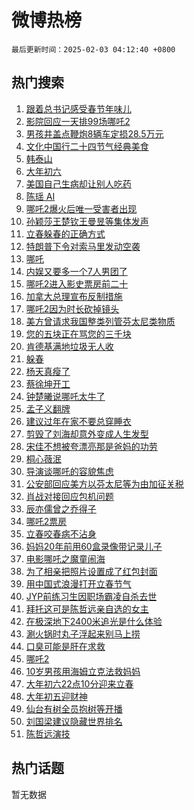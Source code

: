 # 微博热榜

`最后更新时间：2025-02-03 04:12:40 +0800`

## 热门搜索

1. [跟着总书记感受春节年味儿](https://m.weibo.cn/search?containerid=100103type%3D1%26t%3D10%26q%3D%23%E8%B7%9F%E7%9D%80%E6%80%BB%E4%B9%A6%E8%AE%B0%E6%84%9F%E5%8F%97%E6%98%A5%E8%8A%82%E5%B9%B4%E5%91%B3%E5%84%BF%23&stream_entry_id=51&isnewpage=1&extparam=seat%3D1%26cate%3D10103%26q%3D%2523%25E8%25B7%259F%25E7%259D%2580%25E6%2580%25BB%25E4%25B9%25A6%25E8%25AE%25B0%25E6%2584%259F%25E5%258F%2597%25E6%2598%25A5%25E8%258A%2582%25E5%25B9%25B4%25E5%2591%25B3%25E5%2584%25BF%2523%26dgr%3D0%26filter_type%3Drealtimehot%26pos%3D0%26c_type%3D51%26stream_entry_id%3D51%26display_time%3D1738527158%26pre_seqid%3D17385271588780109796229)
1. [影院回应一天排99场哪吒2](https://m.weibo.cn/search?containerid=100103type%3D1%26t%3D10%26q%3D%23%E5%BD%B1%E9%99%A2%E5%9B%9E%E5%BA%94%E4%B8%80%E5%A4%A9%E6%8E%9299%E5%9C%BA%E5%93%AA%E5%90%922%23&stream_entry_id=31&isnewpage=1&extparam=seat%3D1%26flag%3D2%26lcate%3D5001%26realpos%3D1%26cate%3D5001%26q%3D%2523%25E5%25BD%25B1%25E9%2599%25A2%25E5%259B%259E%25E5%25BA%2594%25E4%25B8%2580%25E5%25A4%25A9%25E6%258E%259299%25E5%259C%25BA%25E5%2593%25AA%25E5%2590%25922%2523%26dgr%3D0%26filter_type%3Drealtimehot%26pos%3D0%26c_type%3D31%26stream_entry_id%3D31%26band_rank%3D1%26display_time%3D1738527158%26pre_seqid%3D17385271588780109796229)
1. [男孩井盖点鞭炮8辆车定损28.5万元](https://m.weibo.cn/search?containerid=100103type%3D1%26t%3D10%26q%3D%23%E7%94%B7%E5%AD%A9%E4%BA%95%E7%9B%96%E7%82%B9%E9%9E%AD%E7%82%AE8%E8%BE%86%E8%BD%A6%E5%AE%9A%E6%8D%9F28.5%E4%B8%87%E5%85%83%23&stream_entry_id=31&isnewpage=1&extparam=seat%3D1%26flag%3D0%26lcate%3D5001%26realpos%3D2%26cate%3D5001%26q%3D%2523%25E7%2594%25B7%25E5%25AD%25A9%25E4%25BA%2595%25E7%259B%2596%25E7%2582%25B9%25E9%259E%25AD%25E7%2582%25AE8%25E8%25BE%2586%25E8%25BD%25A6%25E5%25AE%259A%25E6%258D%259F28.5%25E4%25B8%2587%25E5%2585%2583%2523%26dgr%3D0%26filter_type%3Drealtimehot%26pos%3D1%26c_type%3D31%26stream_entry_id%3D31%26band_rank%3D2%26display_time%3D1738527158%26pre_seqid%3D17385271588780109796229)
1. [文化中国行二十四节气经典美食](https://m.weibo.cn/search?containerid=100103type%3D1%26t%3D10%26q%3D%23%E6%96%87%E5%8C%96%E4%B8%AD%E5%9B%BD%E8%A1%8C%E4%BA%8C%E5%8D%81%E5%9B%9B%E8%8A%82%E6%B0%94%E7%BB%8F%E5%85%B8%E7%BE%8E%E9%A3%9F%23&stream_entry_id=31&isnewpage=1&extparam=seat%3D1%26flag%3D0%26lcate%3D5001%26realpos%3D3%26cate%3D5001%26q%3D%2523%25E6%2596%2587%25E5%258C%2596%25E4%25B8%25AD%25E5%259B%25BD%25E8%25A1%258C%25E4%25BA%258C%25E5%258D%2581%25E5%259B%259B%25E8%258A%2582%25E6%25B0%2594%25E7%25BB%258F%25E5%2585%25B8%25E7%25BE%258E%25E9%25A3%259F%2523%26dgr%3D0%26filter_type%3Drealtimehot%26pos%3D2%26c_type%3D31%26stream_entry_id%3D31%26band_rank%3D3%26display_time%3D1738527158%26pre_seqid%3D17385271588780109796229)
1. [韩泰山](https://m.weibo.cn/search?containerid=100103type%3D1%26t%3D10%26q%3D%E9%9F%A9%E6%B3%B0%E5%B1%B1&stream_entry_id=31&isnewpage=1&extparam=seat%3D1%26flag%3D2%26lcate%3D5001%26realpos%3D4%26cate%3D5001%26q%3D%25E9%259F%25A9%25E6%25B3%25B0%25E5%25B1%25B1%26dgr%3D0%26filter_type%3Drealtimehot%26pos%3D3%26c_type%3D31%26stream_entry_id%3D31%26band_rank%3D4%26display_time%3D1738527158%26pre_seqid%3D17385271588780109796229)
1. [大年初六](https://m.weibo.cn/search?containerid=100103type%3D1%26t%3D10%26q%3D%23%E5%A4%A7%E5%B9%B4%E5%88%9D%E5%85%AD%23&stream_entry_id=31&isnewpage=1&extparam=seat%3D1%26flag%3D0%26lcate%3D5001%26realpos%3D5%26cate%3D5001%26q%3D%2523%25E5%25A4%25A7%25E5%25B9%25B4%25E5%2588%259D%25E5%2585%25AD%2523%26dgr%3D0%26filter_type%3Drealtimehot%26pos%3D4%26c_type%3D31%26stream_entry_id%3D31%26band_rank%3D5%26display_time%3D1738527158%26pre_seqid%3D17385271588780109796229)
1. [美国自己生病却让别人吃药](https://m.weibo.cn/search?containerid=100103type%3D1%26t%3D10%26q%3D%23%E7%BE%8E%E5%9B%BD%E8%87%AA%E5%B7%B1%E7%94%9F%E7%97%85%E5%8D%B4%E8%AE%A9%E5%88%AB%E4%BA%BA%E5%90%83%E8%8D%AF%23&stream_entry_id=31&isnewpage=1&extparam=seat%3D1%26flag%3D0%26lcate%3D5001%26realpos%3D6%26cate%3D5001%26q%3D%2523%25E7%25BE%258E%25E5%259B%25BD%25E8%2587%25AA%25E5%25B7%25B1%25E7%2594%259F%25E7%2597%2585%25E5%258D%25B4%25E8%25AE%25A9%25E5%2588%25AB%25E4%25BA%25BA%25E5%2590%2583%25E8%258D%25AF%2523%26dgr%3D0%26filter_type%3Drealtimehot%26pos%3D5%26c_type%3D31%26stream_entry_id%3D31%26band_rank%3D6%26display_time%3D1738527158%26pre_seqid%3D17385271588780109796229)
1. [陈瑶 AI](https://m.weibo.cn/search?containerid=100103type%3D1%26t%3D10%26q%3D%E9%99%88%E7%91%B6+AI&stream_entry_id=31&isnewpage=1&extparam=seat%3D1%26flag%3D2%26lcate%3D5001%26realpos%3D7%26cate%3D5001%26q%3D%25E9%2599%2588%25E7%2591%25B6%2520AI%26dgr%3D0%26filter_type%3Drealtimehot%26pos%3D6%26c_type%3D31%26stream_entry_id%3D31%26band_rank%3D7%26display_time%3D1738527158%26pre_seqid%3D17385271588780109796229)
1. [哪吒2爆火后唯一受害者出现](https://m.weibo.cn/search?containerid=100103type%3D1%26t%3D10%26q%3D%23%E5%93%AA%E5%90%922%E7%88%86%E7%81%AB%E5%90%8E%E5%94%AF%E4%B8%80%E5%8F%97%E5%AE%B3%E8%80%85%E5%87%BA%E7%8E%B0%23&stream_entry_id=31&isnewpage=1&extparam=seat%3D1%26flag%3D2%26lcate%3D5001%26realpos%3D8%26cate%3D5001%26q%3D%2523%25E5%2593%25AA%25E5%2590%25922%25E7%2588%2586%25E7%2581%25AB%25E5%2590%258E%25E5%2594%25AF%25E4%25B8%2580%25E5%258F%2597%25E5%25AE%25B3%25E8%2580%2585%25E5%2587%25BA%25E7%258E%25B0%2523%26dgr%3D0%26filter_type%3Drealtimehot%26pos%3D7%26c_type%3D31%26stream_entry_id%3D31%26band_rank%3D8%26display_time%3D1738527158%26pre_seqid%3D17385271588780109796229)
1. [孙颖莎王楚钦王曼昱等集体发声](https://m.weibo.cn/search?containerid=100103type%3D1%26t%3D10%26q%3D%23%E5%AD%99%E9%A2%96%E8%8E%8E%E7%8E%8B%E6%A5%9A%E9%92%A6%E7%8E%8B%E6%9B%BC%E6%98%B1%E7%AD%89%E9%9B%86%E4%BD%93%E5%8F%91%E5%A3%B0%23&stream_entry_id=31&isnewpage=1&extparam=seat%3D1%26flag%3D0%26lcate%3D5001%26realpos%3D9%26cate%3D5001%26q%3D%2523%25E5%25AD%2599%25E9%25A2%2596%25E8%258E%258E%25E7%258E%258B%25E6%25A5%259A%25E9%2592%25A6%25E7%258E%258B%25E6%259B%25BC%25E6%2598%25B1%25E7%25AD%2589%25E9%259B%2586%25E4%25BD%2593%25E5%258F%2591%25E5%25A3%25B0%2523%26dgr%3D0%26filter_type%3Drealtimehot%26pos%3D8%26c_type%3D31%26stream_entry_id%3D31%26band_rank%3D9%26display_time%3D1738527158%26pre_seqid%3D17385271588780109796229)
1. [立春躲春的正确方式](https://m.weibo.cn/search?containerid=100103type%3D1%26t%3D10%26q%3D%23%E7%AB%8B%E6%98%A5%E8%BA%B2%E6%98%A5%E7%9A%84%E6%AD%A3%E7%A1%AE%E6%96%B9%E5%BC%8F%23&stream_entry_id=31&isnewpage=1&extparam=seat%3D1%26flag%3D0%26lcate%3D5001%26realpos%3D10%26cate%3D5001%26q%3D%2523%25E7%25AB%258B%25E6%2598%25A5%25E8%25BA%25B2%25E6%2598%25A5%25E7%259A%2584%25E6%25AD%25A3%25E7%25A1%25AE%25E6%2596%25B9%25E5%25BC%258F%2523%26dgr%3D0%26filter_type%3Drealtimehot%26pos%3D9%26c_type%3D31%26stream_entry_id%3D31%26band_rank%3D10%26display_time%3D1738527158%26pre_seqid%3D17385271588780109796229)
1. [特朗普下令对索马里发动空袭](https://m.weibo.cn/search?containerid=100103type%3D1%26t%3D10%26q%3D%23%E7%89%B9%E6%9C%97%E6%99%AE%E4%B8%8B%E4%BB%A4%E5%AF%B9%E7%B4%A2%E9%A9%AC%E9%87%8C%E5%8F%91%E5%8A%A8%E7%A9%BA%E8%A2%AD%23&stream_entry_id=31&isnewpage=1&extparam=seat%3D1%26flag%3D2%26lcate%3D5001%26realpos%3D11%26cate%3D5001%26q%3D%2523%25E7%2589%25B9%25E6%259C%2597%25E6%2599%25AE%25E4%25B8%258B%25E4%25BB%25A4%25E5%25AF%25B9%25E7%25B4%25A2%25E9%25A9%25AC%25E9%2587%258C%25E5%258F%2591%25E5%258A%25A8%25E7%25A9%25BA%25E8%25A2%25AD%2523%26dgr%3D0%26filter_type%3Drealtimehot%26pos%3D10%26c_type%3D31%26stream_entry_id%3D31%26band_rank%3D11%26display_time%3D1738527158%26pre_seqid%3D17385271588780109796229)
1. [哪吒](https://m.weibo.cn/search?containerid=100103type%3D1%26t%3D10%26q%3D%E5%93%AA%E5%90%92&stream_entry_id=31&isnewpage=1&extparam=seat%3D1%26flag%3D0%26lcate%3D5001%26realpos%3D12%26cate%3D5001%26q%3D%25E5%2593%25AA%25E5%2590%2592%26dgr%3D0%26filter_type%3Drealtimehot%26pos%3D11%26c_type%3D31%26stream_entry_id%3D31%26band_rank%3D12%26display_time%3D1738527158%26pre_seqid%3D17385271588780109796229)
1. [内娱又要多一个7人男团了](https://m.weibo.cn/search?containerid=100103type%3D1%26t%3D10%26q%3D%E5%86%85%E5%A8%B1%E5%8F%88%E8%A6%81%E5%A4%9A%E4%B8%80%E4%B8%AA7%E4%BA%BA%E7%94%B7%E5%9B%A2%E4%BA%86&stream_entry_id=31&isnewpage=1&extparam=seat%3D1%26flag%3D2%26lcate%3D5001%26realpos%3D13%26cate%3D5001%26q%3D%25E5%2586%2585%25E5%25A8%25B1%25E5%258F%2588%25E8%25A6%2581%25E5%25A4%259A%25E4%25B8%2580%25E4%25B8%25AA7%25E4%25BA%25BA%25E7%2594%25B7%25E5%259B%25A2%25E4%25BA%2586%26dgr%3D0%26filter_type%3Drealtimehot%26pos%3D12%26c_type%3D31%26stream_entry_id%3D31%26band_rank%3D13%26display_time%3D1738527158%26pre_seqid%3D17385271588780109796229)
1. [哪吒2进入影史票房前二十](https://m.weibo.cn/search?containerid=100103type%3D1%26t%3D10%26q%3D%23%E5%93%AA%E5%90%922%E8%BF%9B%E5%85%A5%E5%BD%B1%E5%8F%B2%E7%A5%A8%E6%88%BF%E5%89%8D%E4%BA%8C%E5%8D%81%23&stream_entry_id=31&isnewpage=1&extparam=seat%3D1%26flag%3D2%26lcate%3D5001%26realpos%3D14%26cate%3D5001%26q%3D%2523%25E5%2593%25AA%25E5%2590%25922%25E8%25BF%259B%25E5%2585%25A5%25E5%25BD%25B1%25E5%258F%25B2%25E7%25A5%25A8%25E6%2588%25BF%25E5%2589%258D%25E4%25BA%258C%25E5%258D%2581%2523%26dgr%3D0%26filter_type%3Drealtimehot%26pos%3D13%26c_type%3D31%26stream_entry_id%3D31%26band_rank%3D14%26display_time%3D1738527158%26pre_seqid%3D17385271588780109796229)
1. [加拿大总理宣布反制措施](https://m.weibo.cn/search?containerid=100103type%3D1%26t%3D10%26q%3D%23%E5%8A%A0%E6%8B%BF%E5%A4%A7%E6%80%BB%E7%90%86%E5%AE%A3%E5%B8%83%E5%8F%8D%E5%88%B6%E6%8E%AA%E6%96%BD%23&stream_entry_id=31&isnewpage=1&extparam=seat%3D1%26flag%3D0%26lcate%3D5001%26realpos%3D15%26cate%3D5001%26q%3D%2523%25E5%258A%25A0%25E6%258B%25BF%25E5%25A4%25A7%25E6%2580%25BB%25E7%2590%2586%25E5%25AE%25A3%25E5%25B8%2583%25E5%258F%258D%25E5%2588%25B6%25E6%258E%25AA%25E6%2596%25BD%2523%26dgr%3D0%26filter_type%3Drealtimehot%26pos%3D14%26c_type%3D31%26stream_entry_id%3D31%26band_rank%3D15%26display_time%3D1738527158%26pre_seqid%3D17385271588780109796229)
1. [哪吒2因为时长砍掉镜头](https://m.weibo.cn/search?containerid=100103type%3D1%26t%3D10%26q%3D%23%E5%93%AA%E5%90%922%E5%9B%A0%E4%B8%BA%E6%97%B6%E9%95%BF%E7%A0%8D%E6%8E%89%E9%95%9C%E5%A4%B4%23&stream_entry_id=31&isnewpage=1&extparam=seat%3D1%26flag%3D0%26lcate%3D5001%26realpos%3D16%26cate%3D5001%26q%3D%2523%25E5%2593%25AA%25E5%2590%25922%25E5%259B%25A0%25E4%25B8%25BA%25E6%2597%25B6%25E9%2595%25BF%25E7%25A0%258D%25E6%258E%2589%25E9%2595%259C%25E5%25A4%25B4%2523%26dgr%3D0%26filter_type%3Drealtimehot%26pos%3D15%26c_type%3D31%26stream_entry_id%3D31%26band_rank%3D16%26display_time%3D1738527158%26pre_seqid%3D17385271588780109796229)
1. [美方曾请求我国整类列管芬太尼类物质](https://m.weibo.cn/search?containerid=100103type%3D1%26t%3D10%26q%3D%23%E7%BE%8E%E6%96%B9%E6%9B%BE%E8%AF%B7%E6%B1%82%E6%88%91%E5%9B%BD%E6%95%B4%E7%B1%BB%E5%88%97%E7%AE%A1%E8%8A%AC%E5%A4%AA%E5%B0%BC%E7%B1%BB%E7%89%A9%E8%B4%A8%23&stream_entry_id=31&isnewpage=1&extparam=seat%3D1%26flag%3D0%26lcate%3D5001%26realpos%3D17%26cate%3D5001%26q%3D%2523%25E7%25BE%258E%25E6%2596%25B9%25E6%259B%25BE%25E8%25AF%25B7%25E6%25B1%2582%25E6%2588%2591%25E5%259B%25BD%25E6%2595%25B4%25E7%25B1%25BB%25E5%2588%2597%25E7%25AE%25A1%25E8%258A%25AC%25E5%25A4%25AA%25E5%25B0%25BC%25E7%25B1%25BB%25E7%2589%25A9%25E8%25B4%25A8%2523%26dgr%3D0%26filter_type%3Drealtimehot%26pos%3D16%26c_type%3D31%26stream_entry_id%3D31%26band_rank%3D17%26display_time%3D1738527158%26pre_seqid%3D17385271588780109796229)
1. [您的五块正在骂您的三千块](https://m.weibo.cn/search?containerid=100103type%3D1%26t%3D10%26q%3D%23%E6%82%A8%E7%9A%84%E4%BA%94%E5%9D%97%E6%AD%A3%E5%9C%A8%E9%AA%82%E6%82%A8%E7%9A%84%E4%B8%89%E5%8D%83%E5%9D%97%23&stream_entry_id=31&isnewpage=1&extparam=seat%3D1%26flag%3D0%26lcate%3D5001%26realpos%3D18%26cate%3D5001%26q%3D%2523%25E6%2582%25A8%25E7%259A%2584%25E4%25BA%2594%25E5%259D%2597%25E6%25AD%25A3%25E5%259C%25A8%25E9%25AA%2582%25E6%2582%25A8%25E7%259A%2584%25E4%25B8%2589%25E5%258D%2583%25E5%259D%2597%2523%26dgr%3D0%26filter_type%3Drealtimehot%26pos%3D17%26c_type%3D31%26stream_entry_id%3D31%26band_rank%3D18%26display_time%3D1738527158%26pre_seqid%3D17385271588780109796229)
1. [肯德基满地垃圾无人收](https://m.weibo.cn/search?containerid=100103type%3D1%26t%3D10%26q%3D%23%E8%82%AF%E5%BE%B7%E5%9F%BA%E6%BB%A1%E5%9C%B0%E5%9E%83%E5%9C%BE%E6%97%A0%E4%BA%BA%E6%94%B6%23&stream_entry_id=31&isnewpage=1&extparam=seat%3D1%26flag%3D0%26lcate%3D5001%26realpos%3D19%26cate%3D5001%26q%3D%2523%25E8%2582%25AF%25E5%25BE%25B7%25E5%259F%25BA%25E6%25BB%25A1%25E5%259C%25B0%25E5%259E%2583%25E5%259C%25BE%25E6%2597%25A0%25E4%25BA%25BA%25E6%2594%25B6%2523%26dgr%3D0%26filter_type%3Drealtimehot%26pos%3D18%26c_type%3D31%26stream_entry_id%3D31%26band_rank%3D19%26display_time%3D1738527158%26pre_seqid%3D17385271588780109796229)
1. [躲春](https://m.weibo.cn/search?containerid=100103type%3D1%26t%3D10%26q%3D%E8%BA%B2%E6%98%A5&stream_entry_id=31&isnewpage=1&extparam=seat%3D1%26flag%3D0%26lcate%3D5001%26realpos%3D20%26cate%3D5001%26q%3D%25E8%25BA%25B2%25E6%2598%25A5%26dgr%3D0%26filter_type%3Drealtimehot%26pos%3D19%26c_type%3D31%26stream_entry_id%3D31%26band_rank%3D20%26display_time%3D1738527158%26pre_seqid%3D17385271588780109796229)
1. [杨天真瘦了](https://m.weibo.cn/search?containerid=100103type%3D1%26t%3D10%26q%3D%23%E6%9D%A8%E5%A4%A9%E7%9C%9F%E7%98%A6%E4%BA%86%23&stream_entry_id=31&isnewpage=1&extparam=seat%3D1%26flag%3D2%26lcate%3D5001%26realpos%3D21%26cate%3D5001%26q%3D%2523%25E6%259D%25A8%25E5%25A4%25A9%25E7%259C%259F%25E7%2598%25A6%25E4%25BA%2586%2523%26dgr%3D0%26filter_type%3Drealtimehot%26pos%3D20%26c_type%3D31%26stream_entry_id%3D31%26band_rank%3D21%26display_time%3D1738527158%26pre_seqid%3D17385271588780109796229)
1. [蔡徐坤开工](https://m.weibo.cn/search?containerid=100103type%3D1%26t%3D10%26q%3D%23%E8%94%A1%E5%BE%90%E5%9D%A4%E5%BC%80%E5%B7%A5%23&stream_entry_id=31&isnewpage=1&extparam=seat%3D1%26flag%3D0%26lcate%3D5001%26realpos%3D22%26cate%3D5001%26q%3D%2523%25E8%2594%25A1%25E5%25BE%2590%25E5%259D%25A4%25E5%25BC%2580%25E5%25B7%25A5%2523%26dgr%3D0%26filter_type%3Drealtimehot%26pos%3D21%26c_type%3D31%26stream_entry_id%3D31%26band_rank%3D22%26display_time%3D1738527158%26pre_seqid%3D17385271588780109796229)
1. [钟楚曦说哪吒太牛了](https://m.weibo.cn/search?containerid=100103type%3D1%26t%3D10%26q%3D%E9%92%9F%E6%A5%9A%E6%9B%A6%E8%AF%B4%E5%93%AA%E5%90%92%E5%A4%AA%E7%89%9B%E4%BA%86&stream_entry_id=31&isnewpage=1&extparam=seat%3D1%26flag%3D0%26lcate%3D5001%26realpos%3D23%26cate%3D5001%26q%3D%25E9%2592%259F%25E6%25A5%259A%25E6%259B%25A6%25E8%25AF%25B4%25E5%2593%25AA%25E5%2590%2592%25E5%25A4%25AA%25E7%2589%259B%25E4%25BA%2586%26dgr%3D0%26filter_type%3Drealtimehot%26pos%3D22%26c_type%3D31%26stream_entry_id%3D31%26band_rank%3D23%26display_time%3D1738527158%26pre_seqid%3D17385271588780109796229)
1. [孟子义翻牌](https://m.weibo.cn/search?containerid=100103type%3D1%26t%3D10%26q%3D%23%E5%AD%9F%E5%AD%90%E4%B9%89%E7%BF%BB%E7%89%8C%23&stream_entry_id=31&isnewpage=1&extparam=seat%3D1%26flag%3D0%26lcate%3D5001%26realpos%3D24%26cate%3D5001%26q%3D%2523%25E5%25AD%259F%25E5%25AD%2590%25E4%25B9%2589%25E7%25BF%25BB%25E7%2589%258C%2523%26dgr%3D0%26filter_type%3Drealtimehot%26pos%3D23%26c_type%3D31%26stream_entry_id%3D31%26band_rank%3D24%26display_time%3D1738527158%26pre_seqid%3D17385271588780109796229)
1. [建议过年在家不要总穿睡衣](https://m.weibo.cn/search?containerid=100103type%3D1%26t%3D10%26q%3D%23%E5%BB%BA%E8%AE%AE%E8%BF%87%E5%B9%B4%E5%9C%A8%E5%AE%B6%E4%B8%8D%E8%A6%81%E6%80%BB%E7%A9%BF%E7%9D%A1%E8%A1%A3%23&stream_entry_id=31&isnewpage=1&extparam=seat%3D1%26flag%3D0%26lcate%3D5001%26realpos%3D25%26cate%3D5001%26q%3D%2523%25E5%25BB%25BA%25E8%25AE%25AE%25E8%25BF%2587%25E5%25B9%25B4%25E5%259C%25A8%25E5%25AE%25B6%25E4%25B8%258D%25E8%25A6%2581%25E6%2580%25BB%25E7%25A9%25BF%25E7%259D%25A1%25E8%25A1%25A3%2523%26dgr%3D0%26filter_type%3Drealtimehot%26pos%3D24%26c_type%3D31%26stream_entry_id%3D31%26band_rank%3D25%26display_time%3D1738527158%26pre_seqid%3D17385271588780109796229)
1. [剪毁了刘海却意外变成人生发型](https://m.weibo.cn/search?containerid=100103type%3D1%26t%3D10%26q%3D%23%E5%89%AA%E6%AF%81%E4%BA%86%E5%88%98%E6%B5%B7%E5%8D%B4%E6%84%8F%E5%A4%96%E5%8F%98%E6%88%90%E4%BA%BA%E7%94%9F%E5%8F%91%E5%9E%8B%23&stream_entry_id=31&isnewpage=1&extparam=seat%3D1%26flag%3D0%26lcate%3D5001%26realpos%3D26%26cate%3D5001%26q%3D%2523%25E5%2589%25AA%25E6%25AF%2581%25E4%25BA%2586%25E5%2588%2598%25E6%25B5%25B7%25E5%258D%25B4%25E6%2584%258F%25E5%25A4%2596%25E5%258F%2598%25E6%2588%2590%25E4%25BA%25BA%25E7%2594%259F%25E5%258F%2591%25E5%259E%258B%2523%26dgr%3D0%26filter_type%3Drealtimehot%26pos%3D25%26c_type%3D31%26stream_entry_id%3D31%26band_rank%3D26%26display_time%3D1738527158%26pre_seqid%3D17385271588780109796229)
1. [宋佳不想被夸漂亮那是爸妈的功劳](https://m.weibo.cn/search?containerid=100103type%3D1%26t%3D10%26q%3D%23%E5%AE%8B%E4%BD%B3%E4%B8%8D%E6%83%B3%E8%A2%AB%E5%A4%B8%E6%BC%82%E4%BA%AE%E9%82%A3%E6%98%AF%E7%88%B8%E5%A6%88%E7%9A%84%E5%8A%9F%E5%8A%B3%23&stream_entry_id=31&isnewpage=1&extparam=seat%3D1%26flag%3D0%26lcate%3D5001%26realpos%3D27%26cate%3D5001%26q%3D%2523%25E5%25AE%258B%25E4%25BD%25B3%25E4%25B8%258D%25E6%2583%25B3%25E8%25A2%25AB%25E5%25A4%25B8%25E6%25BC%2582%25E4%25BA%25AE%25E9%2582%25A3%25E6%2598%25AF%25E7%2588%25B8%25E5%25A6%2588%25E7%259A%2584%25E5%258A%259F%25E5%258A%25B3%2523%26dgr%3D0%26filter_type%3Drealtimehot%26pos%3D26%26c_type%3D31%26stream_entry_id%3D31%26band_rank%3D27%26display_time%3D1738527158%26pre_seqid%3D17385271588780109796229)
1. [桐心薇泯](https://m.weibo.cn/search?containerid=100103type%3D1%26t%3D10%26q%3D%E6%A1%90%E5%BF%83%E8%96%87%E6%B3%AF&stream_entry_id=31&isnewpage=1&extparam=seat%3D1%26flag%3D0%26lcate%3D5001%26realpos%3D28%26cate%3D5001%26q%3D%25E6%25A1%2590%25E5%25BF%2583%25E8%2596%2587%25E6%25B3%25AF%26dgr%3D0%26filter_type%3Drealtimehot%26pos%3D27%26c_type%3D31%26stream_entry_id%3D31%26band_rank%3D28%26display_time%3D1738527158%26pre_seqid%3D17385271588780109796229)
1. [导演谈哪吒的容貌焦虑](https://m.weibo.cn/search?containerid=100103type%3D1%26t%3D10%26q%3D%23%E5%AF%BC%E6%BC%94%E8%B0%88%E5%93%AA%E5%90%92%E7%9A%84%E5%AE%B9%E8%B2%8C%E7%84%A6%E8%99%91%23&stream_entry_id=31&isnewpage=1&extparam=seat%3D1%26flag%3D0%26lcate%3D5001%26realpos%3D29%26cate%3D5001%26q%3D%2523%25E5%25AF%25BC%25E6%25BC%2594%25E8%25B0%2588%25E5%2593%25AA%25E5%2590%2592%25E7%259A%2584%25E5%25AE%25B9%25E8%25B2%258C%25E7%2584%25A6%25E8%2599%2591%2523%26dgr%3D0%26filter_type%3Drealtimehot%26pos%3D28%26c_type%3D31%26stream_entry_id%3D31%26band_rank%3D29%26display_time%3D1738527158%26pre_seqid%3D17385271588780109796229)
1. [公安部回应美方以芬太尼等为由加征关税](https://m.weibo.cn/search?containerid=100103type%3D1%26t%3D10%26q%3D%23%E5%85%AC%E5%AE%89%E9%83%A8%E5%9B%9E%E5%BA%94%E7%BE%8E%E6%96%B9%E4%BB%A5%E8%8A%AC%E5%A4%AA%E5%B0%BC%E7%AD%89%E4%B8%BA%E7%94%B1%E5%8A%A0%E5%BE%81%E5%85%B3%E7%A8%8E%23&stream_entry_id=31&isnewpage=1&extparam=seat%3D1%26flag%3D0%26lcate%3D5001%26realpos%3D30%26cate%3D5001%26q%3D%2523%25E5%2585%25AC%25E5%25AE%2589%25E9%2583%25A8%25E5%259B%259E%25E5%25BA%2594%25E7%25BE%258E%25E6%2596%25B9%25E4%25BB%25A5%25E8%258A%25AC%25E5%25A4%25AA%25E5%25B0%25BC%25E7%25AD%2589%25E4%25B8%25BA%25E7%2594%25B1%25E5%258A%25A0%25E5%25BE%2581%25E5%2585%25B3%25E7%25A8%258E%2523%26dgr%3D0%26filter_type%3Drealtimehot%26pos%3D29%26c_type%3D31%26stream_entry_id%3D31%26band_rank%3D30%26display_time%3D1738527158%26pre_seqid%3D17385271588780109796229)
1. [肖战对接回应包机问题](https://m.weibo.cn/search?containerid=100103type%3D1%26t%3D10%26q%3D%23%E8%82%96%E6%88%98%E5%AF%B9%E6%8E%A5%E5%9B%9E%E5%BA%94%E5%8C%85%E6%9C%BA%E9%97%AE%E9%A2%98%23&stream_entry_id=31&isnewpage=1&extparam=seat%3D1%26flag%3D0%26lcate%3D5001%26realpos%3D31%26cate%3D5001%26q%3D%2523%25E8%2582%2596%25E6%2588%2598%25E5%25AF%25B9%25E6%258E%25A5%25E5%259B%259E%25E5%25BA%2594%25E5%258C%2585%25E6%259C%25BA%25E9%2597%25AE%25E9%25A2%2598%2523%26dgr%3D0%26filter_type%3Drealtimehot%26pos%3D30%26c_type%3D31%26stream_entry_id%3D31%26band_rank%3D31%26display_time%3D1738527158%26pre_seqid%3D17385271588780109796229)
1. [辰亦儒曾之乔得子](https://m.weibo.cn/search?containerid=100103type%3D1%26t%3D10%26q%3D%23%E8%BE%B0%E4%BA%A6%E5%84%92%E6%9B%BE%E4%B9%8B%E4%B9%94%E5%BE%97%E5%AD%90%23&stream_entry_id=31&isnewpage=1&extparam=seat%3D1%26flag%3D0%26lcate%3D5001%26realpos%3D32%26cate%3D5001%26q%3D%2523%25E8%25BE%25B0%25E4%25BA%25A6%25E5%2584%2592%25E6%259B%25BE%25E4%25B9%258B%25E4%25B9%2594%25E5%25BE%2597%25E5%25AD%2590%2523%26dgr%3D0%26filter_type%3Drealtimehot%26pos%3D31%26c_type%3D31%26stream_entry_id%3D31%26band_rank%3D32%26display_time%3D1738527158%26pre_seqid%3D17385271588780109796229)
1. [哪吒2票房](https://m.weibo.cn/search?containerid=100103type%3D1%26t%3D10%26q%3D%E5%93%AA%E5%90%922%E7%A5%A8%E6%88%BF&stream_entry_id=31&isnewpage=1&extparam=seat%3D1%26flag%3D0%26lcate%3D5001%26realpos%3D33%26cate%3D5001%26q%3D%25E5%2593%25AA%25E5%2590%25922%25E7%25A5%25A8%25E6%2588%25BF%26dgr%3D0%26filter_type%3Drealtimehot%26pos%3D32%26c_type%3D31%26stream_entry_id%3D31%26band_rank%3D33%26display_time%3D1738527158%26pre_seqid%3D17385271588780109796229)
1. [立春咬春病不沾身](https://m.weibo.cn/search?containerid=100103type%3D1%26t%3D10%26q%3D%23%E7%AB%8B%E6%98%A5%E5%92%AC%E6%98%A5%E7%97%85%E4%B8%8D%E6%B2%BE%E8%BA%AB%23&stream_entry_id=31&isnewpage=1&extparam=seat%3D1%26flag%3D0%26lcate%3D5001%26realpos%3D34%26cate%3D5001%26q%3D%2523%25E7%25AB%258B%25E6%2598%25A5%25E5%2592%25AC%25E6%2598%25A5%25E7%2597%2585%25E4%25B8%258D%25E6%25B2%25BE%25E8%25BA%25AB%2523%26dgr%3D0%26filter_type%3Drealtimehot%26pos%3D33%26c_type%3D31%26stream_entry_id%3D31%26band_rank%3D34%26display_time%3D1738527158%26pre_seqid%3D17385271588780109796229)
1. [妈妈20年前用60盒录像带记录儿子](https://m.weibo.cn/search?containerid=100103type%3D1%26t%3D10%26q%3D%23%E5%A6%88%E5%A6%8820%E5%B9%B4%E5%89%8D%E7%94%A860%E7%9B%92%E5%BD%95%E5%83%8F%E5%B8%A6%E8%AE%B0%E5%BD%95%E5%84%BF%E5%AD%90%23&stream_entry_id=31&isnewpage=1&extparam=seat%3D1%26flag%3D0%26lcate%3D5001%26realpos%3D35%26cate%3D5001%26q%3D%2523%25E5%25A6%2588%25E5%25A6%258820%25E5%25B9%25B4%25E5%2589%258D%25E7%2594%25A860%25E7%259B%2592%25E5%25BD%2595%25E5%2583%258F%25E5%25B8%25A6%25E8%25AE%25B0%25E5%25BD%2595%25E5%2584%25BF%25E5%25AD%2590%2523%26dgr%3D0%26filter_type%3Drealtimehot%26pos%3D34%26c_type%3D31%26stream_entry_id%3D31%26band_rank%3D35%26display_time%3D1738527158%26pre_seqid%3D17385271588780109796229)
1. [电影哪吒之魔童闹海](https://m.weibo.cn/search?containerid=100103type%3D1%26t%3D10%26q%3D%23%E7%94%B5%E5%BD%B1%E5%93%AA%E5%90%92%E4%B9%8B%E9%AD%94%E7%AB%A5%E9%97%B9%E6%B5%B7%23&stream_entry_id=31&isnewpage=1&extparam=seat%3D1%26flag%3D1%26lcate%3D5001%26realpos%3D36%26cate%3D5001%26q%3D%2523%25E7%2594%25B5%25E5%25BD%25B1%25E5%2593%25AA%25E5%2590%2592%25E4%25B9%258B%25E9%25AD%2594%25E7%25AB%25A5%25E9%2597%25B9%25E6%25B5%25B7%2523%26dgr%3D0%26filter_type%3Drealtimehot%26pos%3D35%26c_type%3D31%26stream_entry_id%3D31%26band_rank%3D36%26display_time%3D1738527158%26pre_seqid%3D17385271588780109796229)
1. [为了相亲把照片设置成了红包封面](https://m.weibo.cn/search?containerid=100103type%3D1%26t%3D10%26q%3D%23%E4%B8%BA%E4%BA%86%E7%9B%B8%E4%BA%B2%E6%8A%8A%E7%85%A7%E7%89%87%E8%AE%BE%E7%BD%AE%E6%88%90%E4%BA%86%E7%BA%A2%E5%8C%85%E5%B0%81%E9%9D%A2%23&stream_entry_id=31&isnewpage=1&extparam=seat%3D1%26flag%3D0%26lcate%3D5001%26realpos%3D37%26cate%3D5001%26q%3D%2523%25E4%25B8%25BA%25E4%25BA%2586%25E7%259B%25B8%25E4%25BA%25B2%25E6%258A%258A%25E7%2585%25A7%25E7%2589%2587%25E8%25AE%25BE%25E7%25BD%25AE%25E6%2588%2590%25E4%25BA%2586%25E7%25BA%25A2%25E5%258C%2585%25E5%25B0%2581%25E9%259D%25A2%2523%26dgr%3D0%26filter_type%3Drealtimehot%26pos%3D36%26c_type%3D31%26stream_entry_id%3D31%26band_rank%3D37%26display_time%3D1738527158%26pre_seqid%3D17385271588780109796229)
1. [用中国式浪漫打开立春节气](https://m.weibo.cn/search?containerid=100103type%3D1%26t%3D10%26q%3D%E7%94%A8%E4%B8%AD%E5%9B%BD%E5%BC%8F%E6%B5%AA%E6%BC%AB%E6%89%93%E5%BC%80%E7%AB%8B%E6%98%A5%E8%8A%82%E6%B0%94&stream_entry_id=31&isnewpage=1&extparam=seat%3D1%26flag%3D1%26lcate%3D5001%26realpos%3D38%26cate%3D5001%26q%3D%25E7%2594%25A8%25E4%25B8%25AD%25E5%259B%25BD%25E5%25BC%258F%25E6%25B5%25AA%25E6%25BC%25AB%25E6%2589%2593%25E5%25BC%2580%25E7%25AB%258B%25E6%2598%25A5%25E8%258A%2582%25E6%25B0%2594%26dgr%3D0%26filter_type%3Drealtimehot%26pos%3D37%26c_type%3D31%26stream_entry_id%3D31%26band_rank%3D38%26display_time%3D1738527158%26pre_seqid%3D17385271588780109796229)
1. [JYP前练习生因职场霸凌自杀去世](https://m.weibo.cn/search?containerid=100103type%3D1%26t%3D10%26q%3D%23JYP%E5%89%8D%E7%BB%83%E4%B9%A0%E7%94%9F%E5%9B%A0%E8%81%8C%E5%9C%BA%E9%9C%B8%E5%87%8C%E8%87%AA%E6%9D%80%E5%8E%BB%E4%B8%96%23&stream_entry_id=31&isnewpage=1&extparam=seat%3D1%26flag%3D0%26lcate%3D5001%26realpos%3D39%26cate%3D5001%26q%3D%2523JYP%25E5%2589%258D%25E7%25BB%2583%25E4%25B9%25A0%25E7%2594%259F%25E5%259B%25A0%25E8%2581%258C%25E5%259C%25BA%25E9%259C%25B8%25E5%2587%258C%25E8%2587%25AA%25E6%259D%2580%25E5%258E%25BB%25E4%25B8%2596%2523%26dgr%3D0%26filter_type%3Drealtimehot%26pos%3D38%26c_type%3D31%26stream_entry_id%3D31%26band_rank%3D39%26display_time%3D1738527158%26pre_seqid%3D17385271588780109796229)
1. [拜托这可是陈哲远亲自选的女主](https://m.weibo.cn/search?containerid=100103type%3D1%26t%3D10%26q%3D%E6%8B%9C%E6%89%98%E8%BF%99%E5%8F%AF%E6%98%AF%E9%99%88%E5%93%B2%E8%BF%9C%E4%BA%B2%E8%87%AA%E9%80%89%E7%9A%84%E5%A5%B3%E4%B8%BB&stream_entry_id=31&isnewpage=1&extparam=seat%3D1%26flag%3D0%26lcate%3D5001%26realpos%3D40%26cate%3D5001%26q%3D%25E6%258B%259C%25E6%2589%2598%25E8%25BF%2599%25E5%258F%25AF%25E6%2598%25AF%25E9%2599%2588%25E5%2593%25B2%25E8%25BF%259C%25E4%25BA%25B2%25E8%2587%25AA%25E9%2580%2589%25E7%259A%2584%25E5%25A5%25B3%25E4%25B8%25BB%26dgr%3D0%26filter_type%3Drealtimehot%26pos%3D39%26c_type%3D31%26stream_entry_id%3D31%26band_rank%3D40%26display_time%3D1738527158%26pre_seqid%3D17385271588780109796229)
1. [在极深地下2400米追光是什么体验](https://m.weibo.cn/search?containerid=100103type%3D1%26t%3D10%26q%3D%23%E5%9C%A8%E6%9E%81%E6%B7%B1%E5%9C%B0%E4%B8%8B2400%E7%B1%B3%E8%BF%BD%E5%85%89%E6%98%AF%E4%BB%80%E4%B9%88%E4%BD%93%E9%AA%8C%23&stream_entry_id=31&isnewpage=1&extparam=seat%3D1%26flag%3D0%26lcate%3D5001%26realpos%3D41%26cate%3D5001%26q%3D%2523%25E5%259C%25A8%25E6%259E%2581%25E6%25B7%25B1%25E5%259C%25B0%25E4%25B8%258B2400%25E7%25B1%25B3%25E8%25BF%25BD%25E5%2585%2589%25E6%2598%25AF%25E4%25BB%2580%25E4%25B9%2588%25E4%25BD%2593%25E9%25AA%258C%2523%26dgr%3D0%26filter_type%3Drealtimehot%26pos%3D40%26c_type%3D31%26stream_entry_id%3D31%26band_rank%3D41%26display_time%3D1738527158%26pre_seqid%3D17385271588780109796229)
1. [涮火锅时丸子浮起来别马上捞](https://m.weibo.cn/search?containerid=100103type%3D1%26t%3D10%26q%3D%23%E6%B6%AE%E7%81%AB%E9%94%85%E6%97%B6%E4%B8%B8%E5%AD%90%E6%B5%AE%E8%B5%B7%E6%9D%A5%E5%88%AB%E9%A9%AC%E4%B8%8A%E6%8D%9E%23&stream_entry_id=31&isnewpage=1&extparam=seat%3D1%26flag%3D0%26lcate%3D5001%26realpos%3D42%26cate%3D5001%26q%3D%2523%25E6%25B6%25AE%25E7%2581%25AB%25E9%2594%2585%25E6%2597%25B6%25E4%25B8%25B8%25E5%25AD%2590%25E6%25B5%25AE%25E8%25B5%25B7%25E6%259D%25A5%25E5%2588%25AB%25E9%25A9%25AC%25E4%25B8%258A%25E6%258D%259E%2523%26dgr%3D0%26filter_type%3Drealtimehot%26pos%3D41%26c_type%3D31%26stream_entry_id%3D31%26band_rank%3D42%26display_time%3D1738527158%26pre_seqid%3D17385271588780109796229)
1. [口臭可能是肝在求救](https://m.weibo.cn/search?containerid=100103type%3D1%26t%3D10%26q%3D%23%E5%8F%A3%E8%87%AD%E5%8F%AF%E8%83%BD%E6%98%AF%E8%82%9D%E5%9C%A8%E6%B1%82%E6%95%91%23&stream_entry_id=31&isnewpage=1&extparam=seat%3D1%26flag%3D0%26lcate%3D5001%26realpos%3D43%26cate%3D5001%26q%3D%2523%25E5%258F%25A3%25E8%2587%25AD%25E5%258F%25AF%25E8%2583%25BD%25E6%2598%25AF%25E8%2582%259D%25E5%259C%25A8%25E6%25B1%2582%25E6%2595%2591%2523%26dgr%3D0%26filter_type%3Drealtimehot%26pos%3D42%26c_type%3D31%26stream_entry_id%3D31%26band_rank%3D43%26display_time%3D1738527158%26pre_seqid%3D17385271588780109796229)
1. [哪吒2](https://m.weibo.cn/search?containerid=100103type%3D1%26t%3D10%26q%3D%E5%93%AA%E5%90%922&stream_entry_id=31&isnewpage=1&extparam=seat%3D1%26flag%3D0%26lcate%3D5001%26realpos%3D44%26cate%3D5001%26q%3D%25E5%2593%25AA%25E5%2590%25922%26dgr%3D0%26filter_type%3Drealtimehot%26pos%3D43%26c_type%3D31%26stream_entry_id%3D31%26band_rank%3D44%26display_time%3D1738527158%26pre_seqid%3D17385271588780109796229)
1. [10岁男孩用海姆立克法救妈妈](https://m.weibo.cn/search?containerid=100103type%3D1%26t%3D10%26q%3D%2310%E5%B2%81%E7%94%B7%E5%AD%A9%E7%94%A8%E6%B5%B7%E5%A7%86%E7%AB%8B%E5%85%8B%E6%B3%95%E6%95%91%E5%A6%88%E5%A6%88%23&stream_entry_id=31&isnewpage=1&extparam=seat%3D1%26flag%3D0%26lcate%3D5001%26realpos%3D45%26cate%3D5001%26q%3D%252310%25E5%25B2%2581%25E7%2594%25B7%25E5%25AD%25A9%25E7%2594%25A8%25E6%25B5%25B7%25E5%25A7%2586%25E7%25AB%258B%25E5%2585%258B%25E6%25B3%2595%25E6%2595%2591%25E5%25A6%2588%25E5%25A6%2588%2523%26dgr%3D0%26filter_type%3Drealtimehot%26pos%3D44%26c_type%3D31%26stream_entry_id%3D31%26band_rank%3D45%26display_time%3D1738527158%26pre_seqid%3D17385271588780109796229)
1. [大年初六22点10分迎来立春](https://m.weibo.cn/search?containerid=100103type%3D1%26t%3D10%26q%3D%23%E5%A4%A7%E5%B9%B4%E5%88%9D%E5%85%AD22%E7%82%B910%E5%88%86%E8%BF%8E%E6%9D%A5%E7%AB%8B%E6%98%A5%23&stream_entry_id=31&isnewpage=1&extparam=seat%3D1%26flag%3D0%26lcate%3D5001%26realpos%3D46%26cate%3D5001%26q%3D%2523%25E5%25A4%25A7%25E5%25B9%25B4%25E5%2588%259D%25E5%2585%25AD22%25E7%2582%25B910%25E5%2588%2586%25E8%25BF%258E%25E6%259D%25A5%25E7%25AB%258B%25E6%2598%25A5%2523%26dgr%3D0%26filter_type%3Drealtimehot%26pos%3D45%26c_type%3D31%26stream_entry_id%3D31%26band_rank%3D46%26display_time%3D1738527158%26pre_seqid%3D17385271588780109796229)
1. [大年初五迎财神](https://m.weibo.cn/search?containerid=100103type%3D1%26t%3D10%26q%3D%E5%A4%A7%E5%B9%B4%E5%88%9D%E4%BA%94%E8%BF%8E%E8%B4%A2%E7%A5%9E&stream_entry_id=31&isnewpage=1&extparam=seat%3D1%26flag%3D0%26lcate%3D5001%26realpos%3D47%26cate%3D5001%26q%3D%25E5%25A4%25A7%25E5%25B9%25B4%25E5%2588%259D%25E4%25BA%2594%25E8%25BF%258E%25E8%25B4%25A2%25E7%25A5%259E%26dgr%3D0%26filter_type%3Drealtimehot%26pos%3D46%26c_type%3D31%26stream_entry_id%3D31%26band_rank%3D47%26display_time%3D1738527158%26pre_seqid%3D17385271588780109796229)
1. [仙台有树全员抱树等开播](https://m.weibo.cn/search?containerid=100103type%3D1%26t%3D10%26q%3D%23%E4%BB%99%E5%8F%B0%E6%9C%89%E6%A0%91%E5%85%A8%E5%91%98%E6%8A%B1%E6%A0%91%E7%AD%89%E5%BC%80%E6%92%AD%23&stream_entry_id=31&isnewpage=1&extparam=seat%3D1%26flag%3D1%26lcate%3D5001%26realpos%3D48%26cate%3D5001%26q%3D%2523%25E4%25BB%2599%25E5%258F%25B0%25E6%259C%2589%25E6%25A0%2591%25E5%2585%25A8%25E5%2591%2598%25E6%258A%25B1%25E6%25A0%2591%25E7%25AD%2589%25E5%25BC%2580%25E6%2592%25AD%2523%26dgr%3D0%26filter_type%3Drealtimehot%26pos%3D47%26c_type%3D31%26stream_entry_id%3D31%26band_rank%3D48%26display_time%3D1738527158%26pre_seqid%3D17385271588780109796229)
1. [刘国梁建议隐藏世界排名](https://m.weibo.cn/search?containerid=100103type%3D1%26t%3D10%26q%3D%23%E5%88%98%E5%9B%BD%E6%A2%81%E5%BB%BA%E8%AE%AE%E9%9A%90%E8%97%8F%E4%B8%96%E7%95%8C%E6%8E%92%E5%90%8D%23&stream_entry_id=31&isnewpage=1&extparam=seat%3D1%26flag%3D0%26lcate%3D5001%26realpos%3D49%26cate%3D5001%26q%3D%2523%25E5%2588%2598%25E5%259B%25BD%25E6%25A2%2581%25E5%25BB%25BA%25E8%25AE%25AE%25E9%259A%2590%25E8%2597%258F%25E4%25B8%2596%25E7%2595%258C%25E6%258E%2592%25E5%2590%258D%2523%26dgr%3D0%26filter_type%3Drealtimehot%26pos%3D48%26c_type%3D31%26stream_entry_id%3D31%26band_rank%3D49%26display_time%3D1738527158%26pre_seqid%3D17385271588780109796229)
1. [陈哲远演技](https://m.weibo.cn/search?containerid=100103type%3D1%26t%3D10%26q%3D%23%E9%99%88%E5%93%B2%E8%BF%9C%E6%BC%94%E6%8A%80%23&stream_entry_id=31&isnewpage=1&extparam=seat%3D1%26flag%3D0%26lcate%3D5001%26realpos%3D50%26cate%3D5001%26q%3D%2523%25E9%2599%2588%25E5%2593%25B2%25E8%25BF%259C%25E6%25BC%2594%25E6%258A%2580%2523%26dgr%3D0%26filter_type%3Drealtimehot%26pos%3D49%26c_type%3D31%26stream_entry_id%3D31%26band_rank%3D50%26display_time%3D1738527158%26pre_seqid%3D17385271588780109796229)

## 热门话题

暂无数据
